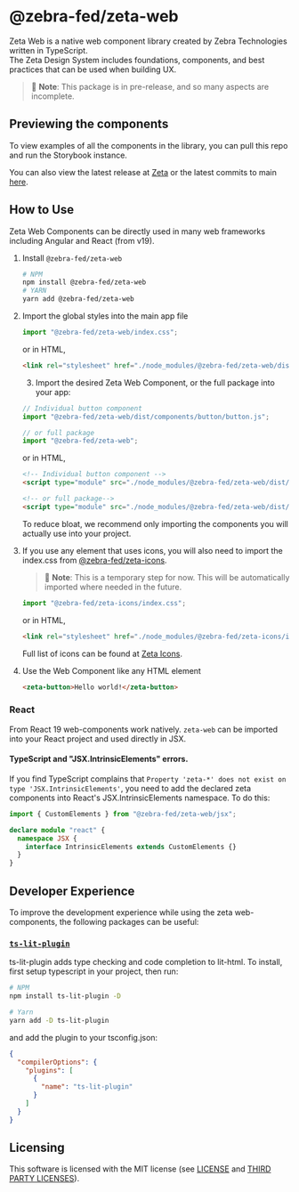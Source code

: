<h1 class='sbdocs-title'>@zebra-fed/zeta-web</h1>

Zeta Web is a native web component library created by Zebra Technologies written in TypeScript.  
The Zeta Design System includes foundations, components, and best practices that can be used when building UX.

> 🚧 **Note**: This package is in pre-release, and so many aspects are incomplete.

## Previewing the components

To view examples of all the components in the library, you can pull this repo and run the Storybook instance.

You can also view the latest release at [Zeta](https://design.zebra.com/) or the latest commits to main [here](https://zeta-web-main.web.app/).

## How to Use

Zeta Web Components can be directly used in many web frameworks including Angular and React (from v19).

1. Install `@zebra-fed/zeta-web`

   ```sh
   # NPM
   npm install @zebra-fed/zeta-web
   # YARN
   yarn add @zebra-fed/zeta-web
   ```

2. Import the global styles into the main app file

   ```js
   import "@zebra-fed/zeta-web/index.css";
   ```

   or in HTML,

   ```html
   <link rel="stylesheet" href="./node_modules/@zebra-fed/zeta-web/dist/style.css" />
   ```

   3. Import the desired Zeta Web Component, or the full package into your app:

   ```js
   // Individual button component
   import "@zebra-fed/zeta-web/dist/components/button/button.js";

   // or full package
   import "@zebra-fed/zeta-web";
   ```

   or in HTML,

   ```html
   <!-- Individual button component -->
   <script type="module" src="./node_modules/@zebra-fed/zeta-web/dist/components/button/button.js"></script>

   <!-- or full package-->
   <script type="module" src="./node_modules/@zebra-fed/zeta-web/dist/index.js"></script>
   ```

   To reduce bloat, we recommend only importing the components you will actually use into your project.

3. If you use any element that uses icons, you will also need to import the index.css from [@zebra-fed/zeta-icons](https://www.npmjs.com/package/@zebra-fed/zeta-icons).

   > 🚧 **Note**: This is a temporary step for now. This will be automatically imported where needed in the future.

   ```js
   import "@zebra-fed/zeta-icons/index.css";
   ```

   or in HTML,

   ```html
   <link rel="stylesheet" href="./node_modules/@zebra-fed/zeta-icons/index.css" />
   ```

   Full list of icons can be found at [Zeta Icons](https://design.zebra.com/icons/).

4. Use the Web Component like any HTML element

   ```html
   <zeta-button>Hello world!</zeta-button>
   ```

### React

From React 19 web-components work natively. `zeta-web` can be imported into your React project and used directly in JSX.

#### TypeScript and "JSX.IntrinsicElements" errors.

If you find TypeScript complains that `Property 'zeta-*' does not exist on type 'JSX.IntrinsicElements'`, you need to add the declared zeta components into React's JSX.IntrinsicElements namespace. To do this:

```ts
import { CustomElements } from "@zebra-fed/zeta-web/jsx";

declare module "react" {
  namespace JSX {
    interface IntrinsicElements extends CustomElements {}
  }
}
```

## Developer Experience

To improve the development experience while using the zeta web-components, the following packages can be useful:

### [`ts-lit-plugin`](https://www.npmjs.com/package/ts-lit-plugin)

ts-lit-plugin adds type checking and code completion to lit-html. To install, first setup typescript in your project, then run:

```bash
# NPM
npm install ts-lit-plugin -D

# Yarn
yarn add -D ts-lit-plugin
```

and add the plugin to your tsconfig.json:

```json
{
  "compilerOptions": {
    "plugins": [
      {
        "name": "ts-lit-plugin"
      }
    ]
  }
}
```

## Licensing

This software is licensed with the MIT license (see [LICENSE](./LICENSE) and [THIRD PARTY LICENSES](./LICENSE-3RD-PARTY)).
